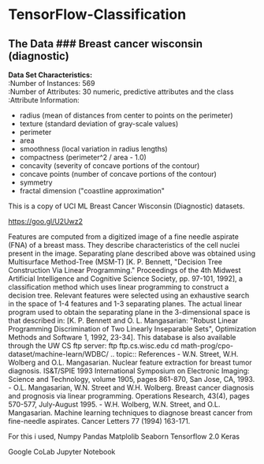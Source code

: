 # TensorFlow-Classification
## The Data  ### Breast cancer wisconsin (diagnostic)
**Data Set Characteristics:**      
:Number of Instances: 569      
:Number of Attributes: 30 numeric, predictive attributes and the class     
:Attribute Information:         
- radius (mean of distances from center to points on the perimeter)       
- texture (standard deviation of gray-scale values)      
- perimeter       
- area      
- smoothness (local variation in radius lengths)    
- compactness (perimeter^2 / area - 1.0)       
- concavity (severity of concave portions of the contour)     
- concave points (number of concave portions of the contour)       
- symmetry         
- fractal dimension ("coastline approximation" 
 
 This is a copy of UCI ML Breast Cancer Wisconsin (Diagnostic) datasets.
 
 https://goo.gl/U2Uwz2  
 
 Features are computed from a digitized image of a fine needle aspirate (FNA) of a breast mass.  They describe characteristics of the cell nuclei present in the image.  Separating plane described above was obtained using Multisurface Method-Tree (MSM-T) [K. P. Bennett, "Decision Tree Construction Via Linear Programming." Proceedings of the 4th Midwest Artificial Intelligence and Cognitive Science Society, pp. 97-101, 1992], a classification method which uses linear programming to construct a decision tree.  Relevant features were selected using an exhaustive search in the space of 1-4 features and 1-3 separating planes.  The actual linear program used to obtain the separating plane in the 3-dimensional space is that described in: [K. P. Bennett and O. L. Mangasarian: "Robust Linear Programming Discrimination of Two Linearly Inseparable Sets", Optimization Methods and Software 1, 1992, 23-34].  This database is also available through the UW CS ftp server:  ftp ftp.cs.wisc.edu cd math-prog/cpo-dataset/machine-learn/WDBC/  .. topic:: References     - W.N. Street, W.H. Wolberg and O.L. Mangasarian. Nuclear feature extraction       for breast tumor diagnosis. IS&amp;T/SPIE 1993 International Symposium on       Electronic Imaging: Science and Technology, volume 1905, pages 861-870,      San Jose, CA, 1993.    - O.L. Mangasarian, W.N. Street and W.H. Wolberg. Breast cancer diagnosis and       prognosis via linear programming. Operations Research, 43(4), pages 570-577,       July-August 1995.    - W.H. Wolberg, W.N. Street, and O.L. Mangasarian. Machine learning techniques      to diagnose breast cancer from fine-needle aspirates. Cancer Letters 77 (1994)       163-171.

For this i used,
Numpy
Pandas
Matplolib
Seaborn
Tensorflow 2.0
Keras



Google CoLab
Jupyter Notebook
